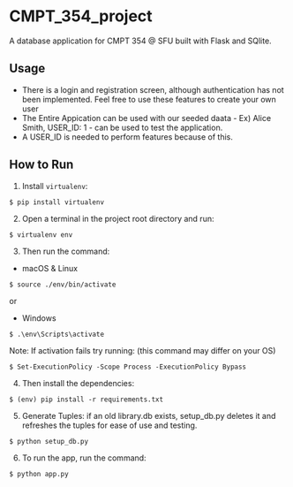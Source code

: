 # CMPT_354_project
A database application for CMPT 354 @ SFU built with Flask and SQlite. 

## Usage
  - There is a login and registration screen, although authentication has not been implemented. Feel free to use these features to create your own user
  - The Entire Appication can be used with our seeded daata - Ex) Alice Smith, USER_ID: 1 - can be used to test the application. 
  - A USER_ID is needed to perform features because of this. 

## How to Run
1. Install `virtualenv`:
```
$ pip install virtualenv
```

2. Open a terminal in the project root directory and run:
```
$ virtualenv env
```

3. Then run the command: 
- macOS & Linux
```
$ source ./env/bin/activate
```
or
- Windows
```
$ .\env\Scripts\activate
```

Note: If activation fails try running: (this command may differ on your OS)
```
$ Set-ExecutionPolicy -Scope Process -ExecutionPolicy Bypass
```

4. Then install the dependencies:
```
$ (env) pip install -r requirements.txt
```

5. Generate Tuples: if an old library.db exists, setup_db.py deletes it and refreshes the tuples for ease of use and testing.
```
$ python setup_db.py
```

6. To run the app, run the command:
```
$ python app.py
```
